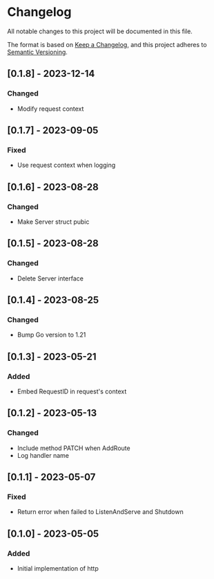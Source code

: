 # Changelog

All notable changes to this project will be documented in this file.

The format is based on [Keep a Changelog](https://keepachangelog.com/en/1.0.0/),
and this project adheres to [Semantic Versioning](https://semver.org/spec/v2.0.0.html).

## [0.1.8] - 2023-12-14

### Changed

- Modify request context

## [0.1.7] - 2023-09-05

### Fixed

- Use request context when logging

## [0.1.6] - 2023-08-28

### Changed

- Make Server struct pubic

## [0.1.5] - 2023-08-28

### Changed

- Delete Server interface

## [0.1.4] - 2023-08-25

### Changed

- Bump Go version to 1.21

## [0.1.3] - 2023-05-21

### Added

- Embed RequestID in request's context

## [0.1.2] - 2023-05-13

### Changed

- Include method PATCH when AddRoute
- Log handler name

## [0.1.1] - 2023-05-07

### Fixed

- Return error when failed to ListenAndServe and Shutdown

## [0.1.0] - 2023-05-05

### Added

- Initial implementation of http